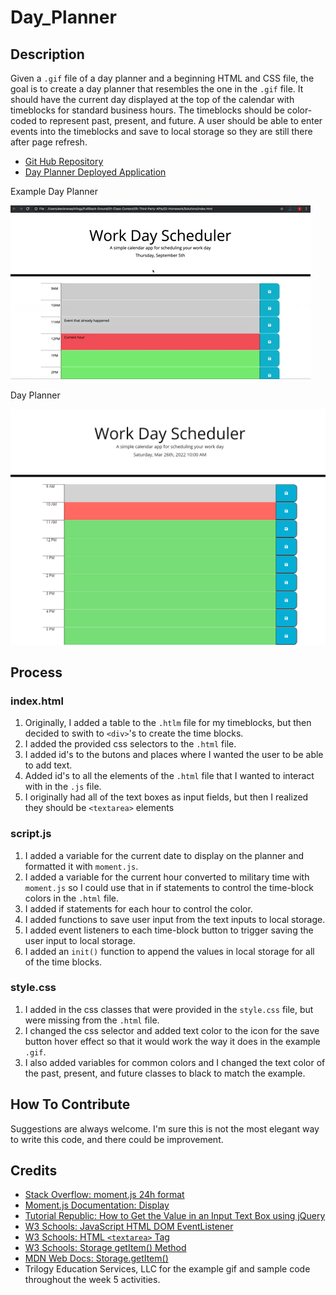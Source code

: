 # Day_Planner



## Description

Given a ```.gif``` file of a day planner and a beginning HTML and CSS file, the goal is to create a day planner that resembles the one in the ```.gif``` file. It should have the current day displayed at the top of the calendar with timeblocks for standard business hours. The timeblocks should be color-coded to represent past, present, and future. A user should be able to enter events into the timeblocks and save to local storage so they are still there after page refresh. 

- [Git Hub Repository](https://github.com/areitan/Day_Planner)
- [Day Planner Deployed Application](https://areitan.github.io/Day_Planner/)

Example Day Planner

![Day Planner Example](/assets/images/05-third-party-apis-homework-demo.gif)

Day Planner

![Day Planner Screenshot](/assets/images/Day_Planner.png)


## Process


### index.html

1. Originally, I added a table to the ```.htlm``` file for my timeblocks, but then decided to swith to ```<div>```'s to create the time blocks.
2. I added the provided css selectors to the ```.html``` file.
3. I added id's to the butons and places where I wanted the user to be able to add text.
4. Added id's to all the elements of the ```.html``` file that I wanted to interact with in the ```.js``` file.
5. I originally had all of the text boxes as input fields, but then I realized they should be ```<textarea>``` elements

### script.js

1. I added a variable for the current date to display on the planner and formatted it with ```moment.js```.
2. I added a variable for the current hour converted to military time with ```moment.js``` so I could use that in if statements to control the time-block colors in the ```.html``` file.
3. I added if statements for each hour to control the color.
4. I added functions to save user input from the text inputs to local storage.
5. I added event listeners to each time-block button to trigger saving the user input to local storage.
6. I added an ```init()``` function to append the values in local storage for all of the time blocks.


### style.css
1. I added in the css classes that were provided in the ```style.css``` file, but were missing from the ```.html``` file.
2. I changed the css selector and added text color to the icon for the save button hover effect so that it would work the way it does in the example ```.gif```. 
3. I also added variables for common colors and I changed the text color of the past, present, and future classes to black to match the example.


## How To Contribute

Suggestions are always welcome. I'm sure this is not the most elegant way to write this code, and there could be improvement.

## Credits
- [Stack Overflow: moment.js 24h format](https://stackoverflow.com/questions/12970284/moment-js-24h-format)
- [Moment.js Documentation: Display](https://momentjs.com/docs/#/displaying/)
- [Tutorial Republic: How to Get the Value in an Input Text Box using jQuery](https://www.tutorialrepublic.com/faq/how-to-get-the-value-in-an-input-text-box-using-jquery.php)
- [W3 Schools: JavaScript HTML DOM EventListener](https://www.w3schools.com/js/js_htmldom_eventlistener.asp)
- [W3 Schools: HTML ```<textarea>``` Tag](https://www.w3schools.com/tags/tag_textarea.asp)
- [W3 Schools: Storage getItem() Method](https://www.w3schools.com/jsref/met_storage_getitem.asp)
- [MDN Web Docs: Storage.getItem()](https://developer.mozilla.org/en-US/docs/Web/API/Storage/getItem)
- Trilogy Education Services, LLC for the example gif and sample code throughout the week 5 activities.
